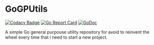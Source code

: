 # GoGPUtils

[![Codacy Badge](https://api.codacy.com/project/badge/Grade/86513a2282374f87a813110db86f018b)](https://www.codacy.com/manual/alessiosavi/GoGPUtils?utm_source=github.com&amp;utm_medium=referral&amp;utm_content=alessiosavi/GoGPUtils&amp;utm_campaign=Badge_Grade)
[![Go Report Card](https://goreportcard.com/badge/github.com/alessiosavi/GoGPUtils)](https://goreportcard.com/report/github.com/alessiosavi/GoGPUtils)
[![GoDoc](https://godoc.org/github.com/alessiosavi/GoGPUtils?status.svg)](https://godoc.org/github.com/alessiosavi/GoGPUtils)

A simple Go general purpouse utility repository for avoid to reinvent the wheel every time that i need to start a new project.
